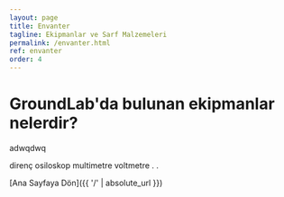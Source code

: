 ```yaml
---
layout: page
title: Envanter
tagline: Ekipmanlar ve Sarf Malzemeleri
permalink: /envanter.html
ref: envanter
order: 4
---
```

<h1>GroundLab'da bulunan ekipmanlar nelerdir?</h1>
adwqdwq

direnç
osiloskop
multimetre
voltmetre
.
.


[Ana Sayfaya Dön]({{ '/' | absolute_url }})
